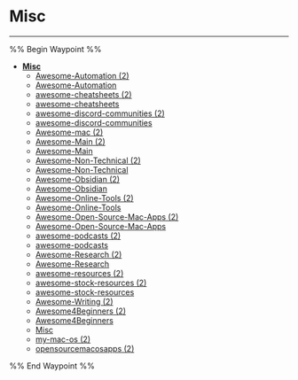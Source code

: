 # Misc

---

%% Begin Waypoint %%

- **[Misc](../../../../..//HOME-MTHRFCKR/BOOKMRKS-MTHRFCKR/Awesome/Misc/Misc.md)**
  - [Awesome-Automation (2)](Awesome-Automation%20(2).md)
  - [Awesome-Automation](Awesome-Automation.md)
  - [awesome-cheatsheets (2)](awesome-cheatsheets%20(2).md)
  - [awesome-cheatsheets](awesome-cheatsheets.md)
  - [awesome-discord-communities (2)](awesome-discord-communities%20(2).md)
  - [awesome-discord-communities](awesome-discord-communities.md)
  - [Awesome-mac (2)](Awesome-mac%20(2).md)
  - [Awesome-Main (2)](Awesome-Main%20(2).md)
  - [Awesome-Main](Awesome-Main.md)
  - [Awesome-Non-Technical (2)](Awesome-Non-Technical%20(2).md)
  - [Awesome-Non-Technical](Awesome-Non-Technical.md)
  - [Awesome-Obsidian (2)](Awesome-Obsidian%20(2).md)
  - [Awesome-Obsidian](Awesome-Obsidian.md)
  - [Awesome-Online-Tools (2)](Awesome-Online-Tools%20(2).md)
  - [Awesome-Online-Tools](Awesome-Online-Tools.md)
  - [Awesome-Open-Source-Mac-Apps (2)](Awesome-Open-Source-Mac-Apps%20(2).md)
  - [Awesome-Open-Source-Mac-Apps](Awesome-Open-Source-Mac-Apps.md)
  - [awesome-podcasts (2)](awesome-podcasts%20(2).md)
  - [awesome-podcasts](awesome-podcasts.md)
  - [Awesome-Research (2)](Awesome-Research%20(2).md)
  - [Awesome-Research](Awesome-Research.md)
  - [awesome-resources (2)](awesome-resources%20(2).md)
  - [awesome-stock-resources (2)](awesome-stock-resources%20(2).md)
  - [awesome-stock-resources](awesome-stock-resources.md)
  - [Awesome-Writing (2)](Awesome-Writing%20(2).md)
  - [Awesome4Beginners (2)](Awesome4Beginners%20(2).md)
  - [Awesome4Beginners](Awesome4Beginners.md)
  - [Misc](../../../../..//HOME-MTHRFCKR/BOOKMRKS-MTHRFCKR/Awesome/Misc/Misc.md)
  - [my-mac-os (2)](my-mac-os%20(2).md)
  - [opensourcemacosapps (2)](opensourcemacosapps%20(2).md)

%% End Waypoint %%
